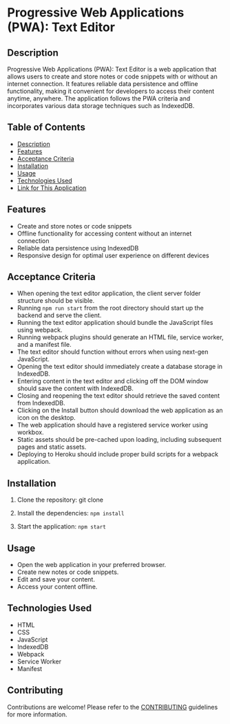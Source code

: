 # Progressive Web Applications (PWA): Text Editor

## Description

Progressive Web Applications (PWA): Text Editor is a web application that allows users to create and store notes or code snippets with or without an internet connection. It features reliable data persistence and offline functionality, making it convenient for developers to access their content anytime, anywhere. The application follows the PWA criteria and incorporates various data storage techniques such as IndexedDB.


## Table of Contents

- [Description](#description)
- [Features](#features)
- [Acceptance Criteria](#acceptance-criteria)
- [Installation](#installation)
- [Usage](#usage)
- [Technologies Used](#technologies-used)
- [Link for This Application](#Link-for-This-Application)


## Features

- Create and store notes or code snippets
- Offline functionality for accessing content without an internet connection
- Reliable data persistence using IndexedDB
- Responsive design for optimal user experience on different devices



## Acceptance Criteria

- When opening the text editor application, the client server folder structure should be visible.
- Running `npm run start` from the root directory should start up the backend and serve the client.
- Running the text editor application should bundle the JavaScript files using webpack.
- Running webpack plugins should generate an HTML file, service worker, and a manifest file.
- The text editor should function without errors when using next-gen JavaScript.
- Opening the text editor should immediately create a database storage in IndexedDB.
- Entering content in the text editor and clicking off the DOM window should save the content with IndexedDB.
- Closing and reopening the text editor should retrieve the saved content from IndexedDB.
- Clicking on the Install button should download the web application as an icon on the desktop.
- The web application should have a registered service worker using workbox.
- Static assets should be pre-cached upon loading, including subsequent pages and static assets.
- Deploying to Heroku should include proper build scripts for a webpack application.



## Installation

1. Clone the repository: git clone <repository-url>

2. Install the dependencies: `npm install`

3. Start the application: `npm start`




## Usage

- Open the web application in your preferred browser.
- Create new notes or code snippets.
- Edit and save your content.
- Access your content offline.



## Technologies Used

- HTML
- CSS
- JavaScript
- IndexedDB
- Webpack
- Service Worker
- Manifest



## Contributing

Contributions are welcome! Please refer to the [CONTRIBUTING](CONTRIBUTING.md) guidelines for more information.










